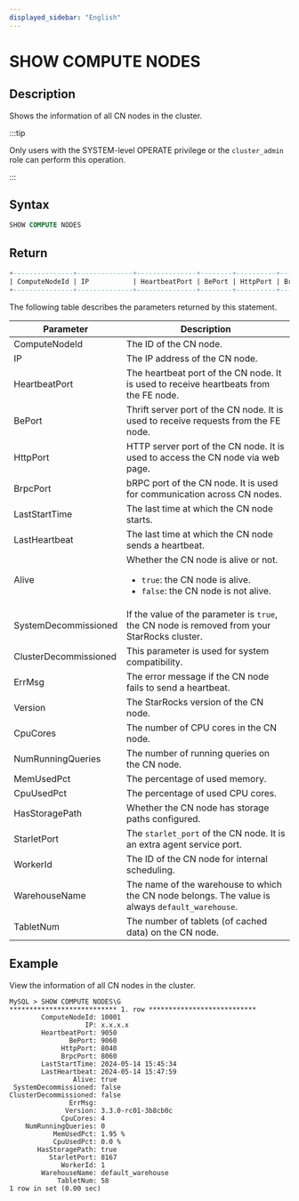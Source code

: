 ```yaml
---
displayed_sidebar: "English"
---
```


# SHOW COMPUTE NODES

## Description

Shows the information of all CN nodes in the cluster.

:::tip

Only users with the SYSTEM-level OPERATE privilege or the `cluster_admin` role can perform this operation.

:::

## Syntax

```SQL
SHOW COMPUTE NODES
```

## Return

```SQL
+---------------+--------------+---------------+--------+----------+----------+---------------------+---------------------+-------+----------------------+-----------------------+--------+--------------------+----------+-------------------+------------+------------+----------------+-------------+----------+-------------------+-----------+
| ComputeNodeId | IP           | HeartbeatPort | BePort | HttpPort | BrpcPort | LastStartTime       | LastHeartbeat       | Alive | SystemDecommissioned | ClusterDecommissioned | ErrMsg | Version            | CpuCores | NumRunningQueries | MemUsedPct | CpuUsedPct | HasStoragePath | StarletPort | WorkerId | WarehouseName     | TabletNum |
+---------------+--------------+---------------+--------+----------+----------+---------------------+---------------------+-------+----------------------+-----------------------+--------+--------------------+----------+-------------------+------------+------------+----------------+-------------+----------+-------------------+-----------+
```

The following table describes the parameters returned by this statement.

| **Parameter**        | **Description**                                                   |
| -------------------- | ----------------------------------------------------------------- |
| ComputeNodeId        | The ID of the CN node.                                            |
| IP                   | The IP address of the CN node.                                    |
| HeartbeatPort        | The heartbeat port of the CN node. It is used to receive heartbeats from the FE node. |
| BePort               | Thrift server port of the CN node. It is used to receive requests from the FE node. |
| HttpPort             | HTTP server port of the CN node. It is used to access the CN node via web page. |
| BrpcPort             | bRPC port of the CN node. It is used for communication across CN nodes. |
| LastStartTime        | The last time at which the CN node starts.                        |
| LastHeartbeat        | The last time at which the CN node sends a heartbeat.             |
| Alive                | Whether the CN node is alive or not.<ul><li>`true`: the CN node is alive.</li><li>`false`: the CN node is not alive. </li></ul> |
| SystemDecommissioned | If the value of the parameter is `true`, the CN node is removed from your StarRocks cluster. |
| ClusterDecommissioned | This parameter is used for system compatibility.                 |
| ErrMsg               | The error message if the CN node fails to send a heartbeat.       |
| Version              | The StarRocks version of the CN node.                             |
| CpuCores             | The number of CPU cores in the CN node.                           |
| NumRunningQueries    | The number of running queries on the CN node.                     |
| MemUsedPct           | The percentage of used memory.                                    |
| CpuUsedPct           | The percentage of used CPU cores.                                 |
| HasStoragePath       | Whether the CN node has storage paths configured.                 |
| StarletPort          | The `starlet_port` of the CN node. It is an extra agent service port. |
| WorkerId             | The ID of the CN node for internal scheduling.                    |
| WarehouseName        | The name of the warehouse to which the CN node belongs. The value is always `default_warehouse`. |
| TabletNum            | The number of tablets (of cached data) on the CN node.            |

## Example

View the information of all CN nodes in the cluster.

```Plain
MySQL > SHOW COMPUTE NODES\G
*************************** 1. row ***************************
        ComputeNodeId: 10001
                   IP: x.x.x.x
        HeartbeatPort: 9050
               BePort: 9060
             HttpPort: 8040
             BrpcPort: 8060
        LastStartTime: 2024-05-14 15:45:34
        LastHeartbeat: 2024-05-14 15:47:59
                Alive: true
 SystemDecommissioned: false
ClusterDecommissioned: false
               ErrMsg: 
              Version: 3.3.0-rc01-3b8cb0c
             CpuCores: 4
    NumRunningQueries: 0
           MemUsedPct: 1.95 %
           CpuUsedPct: 0.0 %
       HasStoragePath: true
          StarletPort: 8167
             WorkerId: 1
        WarehouseName: default_warehouse
            TabletNum: 58
1 row in set (0.00 sec)
```
